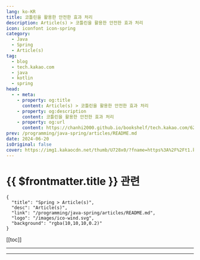 ```yaml
---
lang: ko-KR
title: 코틀린을 활용한 안전한 효과 처리
description: Article(s) > 코틀린을 활용한 안전한 효과 처리
icon: iconfont icon-spring
category: 
  - Java
  - Spring
  - Article(s)
tag: 
  - blog
  - tech.kakao.com
  - java
  - kotlin
  - spring
head:
  - - meta:
    - property: og:title
      content: Article(s) > 코틀린을 활용한 안전한 효과 처리
    - property: og:description
      content: 코틀린을 활용한 안전한 효과 처리
    - property: og:url
      content: https://chanhi2000.github.io/bookshelf/tech.kakao.com/622.html
prev: /programming/java-spring/articles/README.md
date: 2024-06-20
isOriginal: false
cover: https://img1.kakaocdn.net/thumb/U728x0/?fname=https%3A%2F%2Ft1.kakaocdn.net%2Fkakao_tech%2Fimage%2F3342bd30019000001.png
---
```


# {{ $frontmatter.title }} 관련

```component VPCard
{
  "title": "Spring > Article(s)",
  "desc": "Article(s)",
  "link": "/programming/java-spring/articles/README.md",
  "logo": "/images/ico-wind.svg",
  "background": "rgba(10,10,10,0.2)"
}
```

[[toc]]

---

<SiteInfo
  name="코틀린을 활용한 안전한 효과 처리"
  desc="안녕하세요, 전자문서 서비스의 서버를 개발하고 있는 Alan입니다. 스프링(Spr..."
  url="https://tech.kakao.com/posts/622"
  logo="https://www.kakaocorp.com/page/favicon.ico"
  preview="https://img1.kakaocdn.net/thumb/U728x0/?fname=https%3A%2F%2Ft1.kakaocdn.net%2Fkakao_tech%2Fimage%2F3342bd30019000001.png"/>

<!-- TODO: 작성 -->

---

<TagLinks />